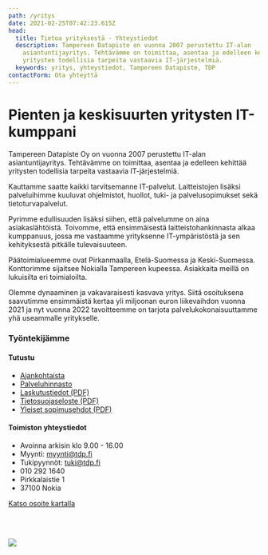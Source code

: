 ```yaml
---
path: /yritys
date: 2021-02-25T07:42:23.615Z
head:
  title: Tietoa yrityksestä - Yhteystiedot
  description: Tampereen Datapiste on vuonna 2007 perustettu IT-alan
    asiantuntijayritys. Tehtävämme on toimittaa, asentaa ja edelleen kehittää
    yritysten todellisia tarpeita vastaavia IT-järjestelmiä.
  keywords: yritys, yhteystiedot, Tampereen Datapiste, TDP
contactForm: Ota yhteyttä
---
```

# Pienten ja keskisuurten yritysten IT-kumppani

<Grid container spacing={2}>

<Grid item xs={12} sm={8}>

Tampereen Datapiste Oy on vuonna 2007 perustettu IT-alan asiantuntijayritys. Tehtävämme on toimittaa, asentaa ja edelleen kehittää yritysten todellisia tarpeita vastaavia IT-järjestelmiä.

Kauttamme saatte kaikki tarvitsemanne IT-palvelut. Laitteistojen lisäksi palveluihimme kuuluvat ohjelmistot, huollot, tuki- ja palvelusopimukset sekä tietoturvapalvelut.

Pyrimme edullisuuden lisäksi siihen, että palvelumme on aina asiakaslähtöistä. Toivomme, että ensimmäisestä laitteistohankinnasta alkaa kumppanuus, jossa me vastaamme yrityksenne IT-ympäristöstä ja sen kehityksestä pitkälle tulevaisuuteen.

Päätoimialueemme ovat Pirkanmaalla, Etelä-Suomessa ja Keski-Suomessa. Konttorimme sijaitsee Nokialla Tampereen kupeessa. Asiakkaita meillä on lukuisilta eri toimialoilta.

Olemme dynaaminen ja vakavaraisesti kasvava yritys. Siitä osoituksena saavutimme ensimmäistä kertaa yli miljoonan euron liikevaihdon vuonna 2021 ja nyt vuonna 2022 tavoitteemme on tarjota palvelukokonaisuuttamme yhä useammalle yritykselle.

### Työntekijämme

<ListOfEmployees />

</Grid>

<Grid item xs={12} sm={4}>

#### Tutustu

* <a href="/uutiset">Ajankohtaista</a>
* <a href="/yritys/hinnasto">Palveluhinnasto</a>
* <a href="/assets/laskutustiedot.pdf" target="_blank">Laskutustiedot (PDF)</a> 
* <a href="/assets/tietosuojaseloste.pdf" target="_blank">Tietosuojaseloste (PDF)</a> 
* <a href="/assets/yleiset_sopimusehdot.pdf" target="_blank">Yleiset sopimusehdot (PDF)</a> 

#### Toimiston yhteystiedot

* Avoinna arkisin klo 9.00 - 16.00
* Myynti: myynti@tdp.fi
* Tukipyynnöt: tuki@tdp.fi
* 010 292 1640
* Pirkkalaistie 1
* 37100 Nokia

<a href="https://goo.gl/maps/jTq2U2bC1NSFPXEh9">Katso osoite kartalla</a>

<br/><br/>

<img src="/static/PL_LOGO_Tampereen_Datapiste_Oy_FI_417749_web-bfe57b3a6f8be4018692e62d9659625b.jpg" />

</Grid>

</Grid>